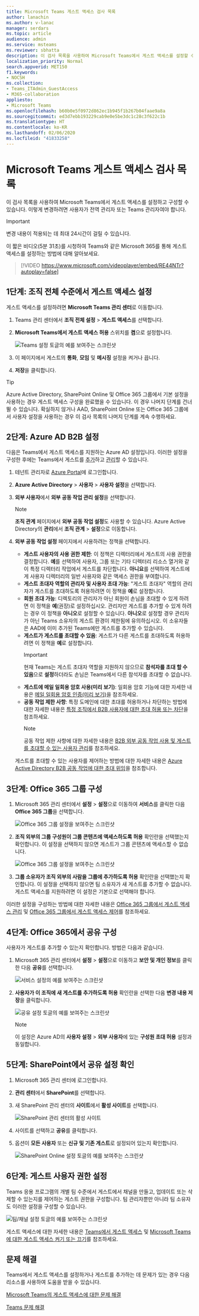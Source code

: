 ```yaml
---
title: Microsoft Teams 게스트 액세스 검사 목록
author: lanachin
ms.author: v-lanac
manager: serdars
ms.topic: article
audience: admin
ms.service: msteams
ms.reviewer: sbhatta
description: 이 검사 목록을 사용하여 Microsoft Teams에서 게스트 액세스를 설정할 수 있습니다.
localization_priority: Normal
search.appverid: MET150
f1.keywords:
- NOCSH
ms.collection:
- Teams_ITAdmin_GuestAccess
- M365-collaboration
appliesto:
- Microsoft Teams
ms.openlocfilehash: b60b0e5f0972d862ec1b945f1b267b04faae9a8a
ms.sourcegitcommit: ed3d7ebb193229cab9e0e5be3dc1c28c3f622c1b
ms.translationtype: HT
ms.contentlocale: ko-KR
ms.lasthandoff: 02/06/2020
ms.locfileid: "41833258"
---
```

<a name="microsoft-teams-guest-access-checklist"></a>Microsoft Teams 게스트 액세스 검사 목록
==========================================

이 검사 목록을 사용하여 Microsoft Teams에서 게스트 액세스를 설정하고 구성할 수 있습니다. 이렇게 변경하려면 사용자가 전역 관리자 또는 Teams 관리자여야 합니다.

> [!IMPORTANT]
> 변경 내용이 적용되는 데 최대 24시간이 걸릴 수 있습니다. 

이 짧은 비디오(5분 31초)를 시청하여 Teams와 같은 Microsoft 365를 통해 게스트 액세스를 설정하는 방법에 대해 알아보세요.

> [!VIDEO https://www.microsoft.com/videoplayer/embed/RE44NTr?autoplay=false]

## <a name="step-1-turn-on-guest-access-at-the-teams-org-wide-level"></a>1단계: 조직 전체 수준에서 게스트 액세스 설정

게스트 액세스를 설정하려면 **Microsoft Teams 관리 센터**로 이동합니다. 

1. Teams 관리 센터에서 **조직 전체 설정** > **게스트 액세스**를 선택합니다.
2. **Microsoft Teams에서 게스트 액세스 허용** 스위치를 **켬**으로 설정합니다.

    ![Teams 설정 토글의 예를 보여주는 스크린샷](media/guest-access-checklist-set-up-guests-image1.png)

3. 이 페이지에서 게스트의 **통화**, **모임** 및 **메시징** 설정을 켜거나 끕니다.
4. **저장**을 클릭합니다.

> [!TIP]
> Azure Active Directory, SharePoint Online 및 Office 365 그룹에서 기본 설정을 사용하는 경우 게스트 액세스 구성을 완료했을 수 있습니다. 이 경우 나머지 단계를 건너뛸 수 있습니다. 확실하지 않거나 AAD, SharePoint Online 또는 Office 365 그룹에서 사용자 설정을 사용하는 경우 이 검사 목록의 나머지 단계를 계속 수행하세요.

## <a name="step-2-configure-azure-ad-business-to-business-settings"></a>2단계: Azure AD B2B 설정

다음은 Teams에서 게스트 액세스를 지원하는 Azure AD 설정입니다. 이러한 설정을 구성한 후에는 Teams에서 게스트를 [추가](add-guests.md)하고 [관리](manage-guests.md)할 수 있습니다.

1. 테넌트 관리자로 [Azure Portal](https://portal.azure.com)에 로그인합니다.
2. **Azure Active Directory** > **사용자** > **사용자 설정**을 선택합니다.
3. **외부 사용자**에서 **외부 공동 작업 관리 설정**을 선택합니다.
   > [!NOTE]
   > **조직 관계** 페이지에서 **외부 공동 작업 설정**도 사용할 수 있습니다. Azure Active Directory의 **관리**에서 **조직 관계** > **설정**으로 이동합니다.
4. **외부 공동 작업 설정** 페이지에서 사용하려는 정책을 선택합니다.

    - **게스트 사용자의 사용 권한 제한**: 이 정책은 디렉터리에서 게스트의 사용 권한을 결정합니다. **예**를 선택하여 사용자, 그룹 또는 기타 디렉터리 리소스 열거와 같이 특정 디렉터리 작업에서 게스트를 차단합니다. **아니요**를 선택하여 게스트에게 사용자 디렉터리의 일반 사용자와 같은 액세스 권한을 부여합니다.
     - **게스트 초대자 역할의 관리자 및 사용자 초대 가능**: "게스트 초대자" 역할의 관리자가 게스트를 초대하도록 허용하려면 이 정책을 **예**로 설정합니다.
     - **회원 초대 가능**: 디렉토리의 관리자가 아닌 회원이 손님을 초대할 수 있게 하려면 이 정책을 **예**(권장)로 설정하십시오. 관리자만 게스트를 추가할 수 있게 하려는 경우 이 정책을 **아니오**로 설정할 수 있습니다. **아니오**로 설정할 경우 관리자가 아닌 Teams 소유자의 게스트 환경이 제한됨에 유의하십시오. 이 소유자들은 AAD에 이미 추가된 Teams에만 게스트를 추가할 수 있습니다.
     - **게스트가 게스트를 초대할 수 있음**: 게스트가 다른 게스트를 초대하도록 허용하려면 이 정책을 **예**로 설정합니다.
         > [!IMPORTANT]
         > 현재 Teams는 게스트 초대자 역할을 지원하지 않으므로 **참석자를 초대 할 수 있음**으로 **설정**하더라도 손님은 Teams에서 다른 참석자를 초대할 수 없습니다.
     - **게스트에 메일 일회용 암호 사용(미리 보기)**: 일회용 암호 기능에 대한 자세한 내용은 [메일 일회용 암호 인증(미리 보기)](https://docs.microsoft.com/azure/active-directory/b2b/one-time-passcode)을 참조하세요.
     - **공동 작업 제한 사항**: 특정 도메인에 대한 초대를 허용하거나 차단하는 방법에 대한 자세한 내용은 [특정 조직에서 B2B 사용자에 대한 초대 허용 또는 차단](https://docs.microsoft.com/azure/active-directory/b2b/allow-deny-list)을 참조하세요.
        > [!NOTE]
        > 공동 작업 제한 사항에 대한 자세한 내용은 [B2B 외부 공동 작업 사용 및 게스트를 초대할 수 있는 사용자 관리](https://docs.microsoft.com/azure/active-directory/b2b/delegate-invitations)를 참조하세요.
      
    게스트를 초대할 수 있는 사용자를 제어하는 방법에 대한 자세한 내용은 [Azure Active Directory B2B 공동 작업에 대한 초대 위임](https://docs.microsoft.com/azure/active-directory/b2b/delegate-invitations)을 참조합니다.

## <a name="step-3-configure-office-365-groups"></a>3단계: Office 365 그룹 구성

1. Microsoft 365 관리 센터에서 **설정** > **설정**으로 이동하여 **서비스**를 클릭한 다음 **Office 365 그룹**을 선택합니다.

     ![Office 365 그룹 설정을 보여주는 스크린샷](media/guest-access-checklist-services-settings.png)
2. **조직 외부의 그룹 구성원이 그룹 콘텐츠에 액세스하도록 허용** 확인란을 선택했는지 확인합니다. 이 설정을 선택하지 않으면 게스트가 그룹 콘텐츠에 액세스할 수 없습니다.

    ![Office 365 그룹 설정을 보여주는 스크린샷](media/guest-access-checklist-office365.png)
3. **그룹 소유자가 조직 외부의 사람을 그룹에 추가하도록 허용** 확인란을 선택했는지 확인합니다. 이 설정을 선택하지 않으면 팀 소유자가 새 게스트를 추가할 수 없습니다. 게스트 액세스를 지원하려면 이 설정은 기본으로 선택해야 합니다.

이러한 설정을 구성하는 방법에 대한 자세한 내용은 [Office 365 그룹에서 게스트 액세스 관리](https://support.office.com/article/manage-guest-access-in-office-365-groups-9de497a9-2f5c-43d6-ae18-767f2e6fe6e0?appver=MOE150) 및 [Office 365 그룹에서 게스트 액세스 제어](Teams-dependencies.md#control-guest-access-in-office-365-groups)를 참조하세요.

## <a name="step-4-configure-sharing-in-office-365"></a>4단계: Office 365에서 공유 구성 

사용자가 게스트를 추가할 수 있는지 확인합니다. 방법은 다음과 같습니다.

1. Microsoft 365 관리 센터에서 **설정** > **설정**으로 이동하고 **보안 및 개인 정보**를 클릭한 다음 **공유**를 선택합니다.

     ![서비스 설정의 예를 보여주는 스크린샷](media/guest-access-checklist-security-privacy-settings.png)
 
2. **사용자가 이 조직에 새 게스트를 추가하도록 허용** 확인란을 선택한 다음 **변경 내용 저장**을 클릭합니다.

     ![공유 설정 토글의 예를 보여주는 스크린샷](media/guest-access-checklist-sharing-setting.png)
 
    > [!NOTE]
    > 이 설정은 Azure AD의 **사용자 설정** > **외부 사용자**에 있는 **구성원 초대 허용** 설정과 동일합니다.  

## <a name="step-5-verify-sharing-setting-in-sharepoint"></a>5단계: SharePoint에서 공유 설정 확인

1. Microsoft 365 관리 센터에 로그인합니다.
2. **관리 센터**에서 **SharePoint**를 선택합니다.
3. 새 SharePoint 관리 센터의 **사이트**에서 **활성 사이트**를 선택합니다.

    ![SharePoint 관리 센터의 활성 사이트](media/guest-access-checklist-SPOSettings0.png)

3. 사이트를 선택하고 **공유**를 클릭합니다.
4. 옵션이 **모든 사용자** 또는 **신규 및 기존 게스트**로 설정되어 있는지 확인합니다.

     ![SharePoint Online 설정 토글의 예를 보여주는 스크린샷](media/guest-access-checklist-SPOSettings1.png)

## <a name="step-6-set-up-guest-user-permissions"></a>6단계: 게스트 사용자 권한 설정

Teams 응용 프로그램의 개별 팀 수준에서 게스트에서 채널을 만들고, 업데이트 또는 삭제할 수 있는지를 제어하는 게스트 권한을 구성합니다. 팀 관리자뿐만 아니라 팀 소유자도 이러한 설정을 구성할 수 있습니다.

![팀/채널 설정 토글의 예를 보여주는 스크린샷](media/guest-access-checklist-TeamsSettings2.png)

게스트 액세스에 대한 자세한 내용은 [Teams에서 게스트 액세스](guest-access.md) 및 [Microsoft Teams에 대한 게스트 액세스 켜기 또는 끄기](set-up-guests.md)를 참조하세요.

## <a name="troubleshooting"></a>문제 해결

Teams에서 게스트 액세스를 설정하거나 게스트를 추가하는 데 문제가 있는 경우 다음 리소스를 사용하여 도움을 받을 수 있습니다.

[Microsoft Teams의 게스트 액세스에 대한 문제 해결](troubleshoot-guest-access.md)

[Teams 문제 해결](https://docs.microsoft.com/MicrosoftTeams/troubleshoot/)
